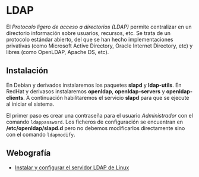 # LDAP
El _Protocolo ligero de acceso a directorios (LDAP)_ permite centralizar en un directorio información sobre usuarios, recursos, etc. Se trata de un protocolo estándar abierto, del que se han hecho implementaciones privativas (como Microsoft Active Directory, Oracle Internet Directory, etc) y libres (como OpenLDAP, Apache DS, etc).

## Instalación
En Debian y derivados instalaremos los paquetes **slapd** y **ldap-utils**. En RedHat y derivasos instalaremos **openldap**,  **openldap-servers** y **openldap-clients**. A continuación habilitaremos el servicio **slapd** para que se ejecute al iniciar el sistema.

El primer paso es crear una contraseña para el usuario _Administrador_ con el comando `ldappassword`. Los ficheros de configuración se encuentran en **/etc/openldap/slapd.d** pero no debemos modificarlos directamente sino con el comando `ldapmodify`.



## Webografía
* [Instalar y configurar el servidor LDAP de Linux](https://likegeeks.com/es/servidor-ldap-de-linux/)
